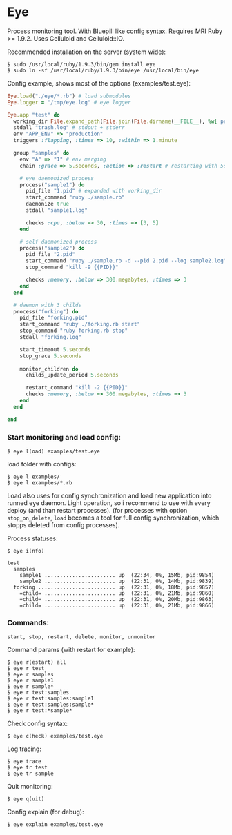 Eye
===

Process monitoring tool. With Bluepill like config syntax. Requires MRI Ruby >= 1.9.2. Uses Celluloid and Celluloid::IO.


Recommended installation on the server (system wide):

    $ sudo /usr/local/ruby/1.9.3/bin/gem install eye
    $ sudo ln -sf /usr/local/ruby/1.9.3/bin/eye /usr/local/bin/eye


Config example, shows most of the options (examples/test.eye):

```ruby
Eye.load("./eye/*.rb") # load submodules
Eye.logger = "/tmp/eye.log" # eye logger

Eye.app "test" do
  working_dir File.expand_path(File.join(File.dirname(__FILE__), %w[ processes ]))
  stdall "trash.log" # stdout + stderr
  env "APP_ENV" => "production"
  triggers :flapping, :times => 10, :within => 1.minute

  group "samples" do
    env "A" => "1" # env merging
    chain :grace => 5.seconds, :action => :restart # restarting with 5s interval, one by one.

    # eye daemonized process
    process("sample1") do
      pid_file "1.pid" # expanded with working_dir
      start_command "ruby ./sample.rb"
      daemonize true
      stdall "sample1.log"

      checks :cpu, :below => 30, :times => [3, 5]
    end

    # self daemonized process
    process("sample2") do
      pid_file "2.pid"
      start_command "ruby ./sample.rb -d --pid 2.pid --log sample2.log"
      stop_command "kill -9 {{PID}}"

      checks :memory, :below => 300.megabytes, :times => 3
    end
  end

  # daemon with 3 childs
  process("forking") do
    pid_file "forking.pid"
    start_command "ruby ./forking.rb start"
    stop_command "ruby forking.rb stop"
    stdall "forking.log"

    start_timeout 5.seconds
    stop_grace 5.seconds
  
    monitor_children do
      childs_update_period 5.seconds

      restart_command "kill -2 {{PID}}"
      checks :memory, :below => 300.megabytes, :times => 3
    end
  end

end
```

### Start monitoring and load config:

    $ eye l(oad) examples/test.eye

load folder with configs:

    $ eye l examples/
    $ eye l examples/*.rb

Load also uses for config synchronization and load new application into runned eye daemon. Light operation, so i recommend to use with every deploy (and than restart processes).
(for processes with option `stop_on_delete`, `load` becomes a tool for full config synchronization, which stopps deleted from config processes).


Process statuses:
  
    $ eye i(nfo)

```
test                               
  samples                          
    sample1 ....................... up  (22:34, 0%, 15Mb, pid:9854)
    sample2 ....................... up  (22:31, 0%, 14Mb, pid:9839)
  forking ......................... up  (22:31, 0%, 18Mb, pid:9857)
    =child= ....................... up  (22:31, 0%, 21Mb, pid:9860)
    =child= ....................... up  (22:31, 0%, 20Mb, pid:9863)
    =child= ....................... up  (22:31, 0%, 21Mb, pid:9866)

```

### Commands:
    
    start, stop, restart, delete, monitor, unmonitor

Command params (with restart for example):

    $ eye r(estart) all
    $ eye r test
    $ eye r samples
    $ eye r sample1
    $ eye r sample*
    $ eye r test:samples
    $ eye r test:samples:sample1
    $ eye r test:samples:sample*
    $ eye r test:*sample*

Check config syntax:

    $ eye c(heck) examples/test.eye

Log tracing:

    $ eye trace 
    $ eye tr test
    $ eye tr sample

Quit monitoring:

    $ eye q(uit)

Config explain (for debug):

    $ eye explain examples/test.eye
